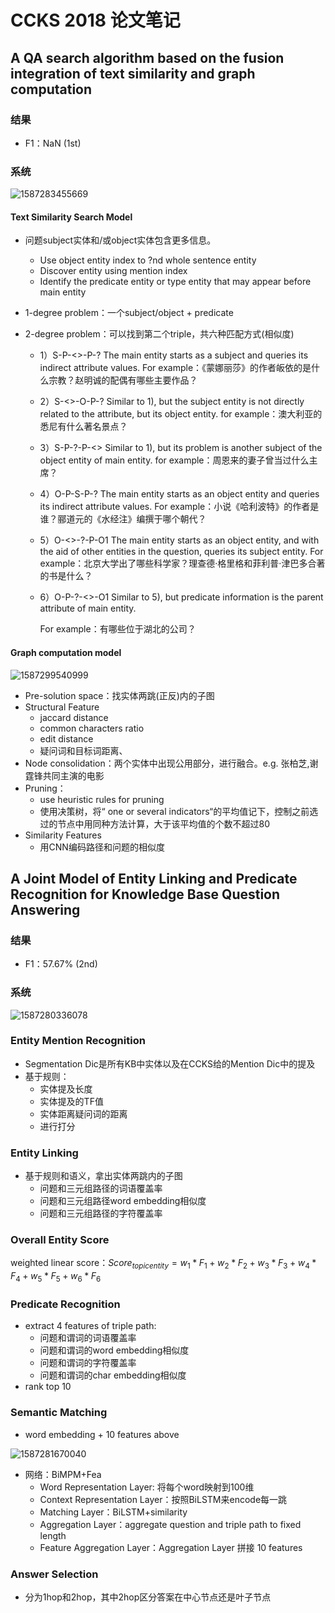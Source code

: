 # CCKS 2018 论文笔记

## A QA search algorithm based on the fusion integration of text similarity and graph computation
### 结果

+ F1：NaN (1st)

### 系统

![1587283455669](pictures/1587283455669.png)

#### Text Similarity Search Model

+ 问题subject实体和/或object实体包含更多信息。

  + Use object entity index to ?nd whole sentence entity
  + Discover entity using mention index
  +  Identify the predicate entity or type entity that may appear before main entity

+ 1-degree problem：一个subject/object + predicate

+ 2-degree problem：可以找到第二个triple，共六种匹配方式(相似度)

  + 1）S-P-<>-P-?
    The main entity starts as a subject and queries its indirect attribute values.
    For example：《蒙娜丽莎》的作者皈依的是什么宗教？赵明诚的配偶有哪些主要作品？

  + 2）S-<>-O-P-?
    Similar to 1), but the subject entity is not directly related to the attribute, but its object entity.
    for example：澳大利亚的悉尼有什么著名景点？

  + 3）S-P-?-P-<>
    Similar to 1), but its problem is another subject of the object entity of main entity.
    for example：周恩来的妻子曾当过什么主席？

  + 4）O-P-S-P-?
    The main entity starts as an object entity and queries its indirect attribute values.
    For example：小说《哈利波特》的作者是谁？郦道元的《水经注》编撰于哪个朝代？

  + 5）O-<>-?-P-O1
    The main entity starts as an object entity, and with the aid of other entities in the question, queries its subject entity.
    For example：北京大学出了哪些科学家？理查德·格里格和菲利普·津巴多合著的书是什么？

  + 6）O-P-?-<>-O1
    Similar to 5), but predicate information is the parent attribute of main entity.

    For example：有哪些位于湖北的公司？

#### Graph computation model

![1587299540999](pictures/1587299540999.png)

+ Pre-solution space：找实体两跳(正反)内的子图
+ Structural Feature
  + jaccard distance
  + common characters ratio
  + edit distance
  + 疑问词和目标词距离、
+ Node consolidation：两个实体中出现公用部分，进行融合。e.g.  张柏芝,谢霆锋共同主演的电影
+ Pruning：
  + use heuristic rules for pruning
  + 使用决策树，将“ one or several indicators“的平均值记下，控制之前选过的节点中用同种方法计算，大于该平均值的个数不超过80
+ Similarity Features
  + 用CNN编码路径和问题的相似度

## A Joint Model of Entity Linking and Predicate Recognition for Knowledge Base Question Answering

### 结果

- F1：57.67% (2nd)

### 系统

![1587280336078](pictures/1587280336078.png)

### Entity Mention Recognition

+ Segmentation Dic是所有KB中实体以及在CCKS给的Mention Dic中的提及
+ 基于规则：
  + 实体提及长度
  + 实体提及的TF值
  + 实体距离疑问词的距离
  + 进行打分

### Entity Linking

+ 基于规则和语义，拿出实体两跳内的子图
  + 问题和三元组路径的词语覆盖率
  + 问题和三元组路径word embedding相似度
  + 问题和三元组路径的字符覆盖率

### Overall Entity Score

weighted linear score：$Score_{topicentity}=w_1*F_1+w_2*F_2+w_3*F_3+w_4*F_4+w_5*F_5+w_6*F_6$

### Predicate Recognition

+ extract 4 features of triple path:
  + 问题和谓词的词语覆盖率
  + 问题和谓词的word embedding相似度
  + 问题和谓词的字符覆盖率
  + 问题和谓词的char embedding相似度
+ rank top 10

### Semantic Matching

+ word embedding + 10 features above

![1587281670040](pictures/1587281670040.png)

+ 网络：BiMPM+Fea
  + Word Representation Layer: 将每个word映射到100维
  + Context Representation Layer：按照BiLSTM来encode每一跳
  + Matching Layer：BiLSTM+similarity
  + Aggregation Layer：aggregate question and triple path to fixed length
  + Feature Aggregation Layer：Aggregation Layer 拼接 10 features

### Answer Selection

+ 分为1hop和2hop，其中2hop区分答案在中心节点还是叶子节点
